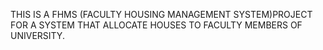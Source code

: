 THIS IS A  FHMS (FACULTY HOUSING MANAGEMENT SYSTEM)PROJECT FOR A SYSTEM THAT ALLOCATE HOUSES TO FACULTY MEMBERS OF UNIVERSITY.
